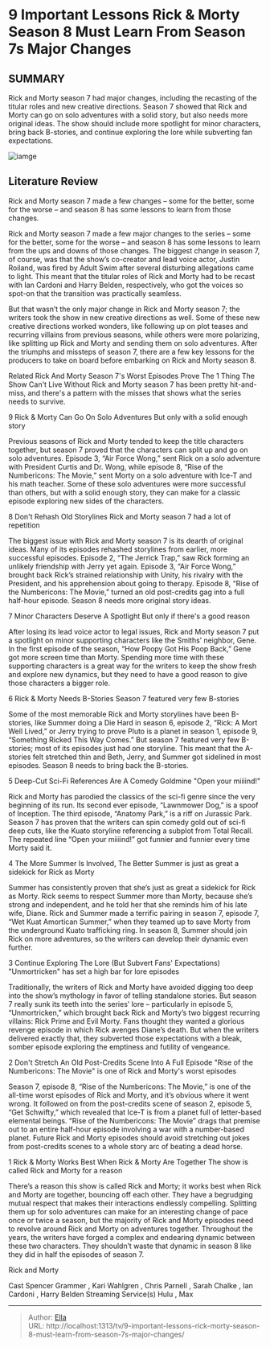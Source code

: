 # 9 Important Lessons Rick &amp; Morty Season 8 Must Learn From Season 7s Major Changes


## SUMMARY 


 Rick and Morty season 7 had major changes, including the recasting of the titular roles and new creative directions. 
 Season 7 showed that Rick and Morty can go on solo adventures with a solid story, but also needs more original ideas. 
 The show should include more spotlight for minor characters, bring back B-stories, and continue exploring the lore while subverting fan expectations. 

![iamge](https://static1.srcdn.com/wordpress/wp-content/uploads/2024/01/rick-morty-season-8-lessons-learn.jpg)

## Literature Review
Rick and Morty season 7 made a few changes – some for the better, some for the worse – and season 8 has some lessons to learn from those changes.




Rick and Morty season 7 made a few major changes to the series – some for the better, some for the worse – and season 8 has some lessons to learn from the ups and downs of those changes. The biggest change in season 7, of course, was that the show’s co-creator and lead voice actor, Justin Roiland, was fired by Adult Swim after several disturbing allegations came to light. This meant that the titular roles of Rick and Morty had to be recast with Ian Cardoni and Harry Belden, respectively, who got the voices so spot-on that the transition was practically seamless.


But that wasn’t the only major change in Rick and Morty season 7; the writers took the show in new creative directions as well. Some of these new creative directions worked wonders, like following up on plot teases and recurring villains from previous seasons, while others were more polarizing, like splitting up Rick and Morty and sending them on solo adventures. After the triumphs and missteps of season 7, there are a few key lessons for the producers to take on board before embarking on Rick and Morty season 8.

            
Related
 Rick And Morty Season 7&#39;s Worst Episodes Prove The 1 Thing The Show Can&#39;t Live Without 
Rick and Morty season 7 has been pretty hit-and-miss, and there&#39;s a pattern with the misses that shows what the series needs to survive.


 9  Rick &amp; Morty Can Go On Solo Adventures 
But only with a solid enough story
        

Previous seasons of Rick and Morty tended to keep the title characters together, but season 7 proved that the characters can split up and go on solo adventures. Episode 3, “Air Force Wong,” sent Rick on a solo adventure with President Curtis and Dr. Wong, while episode 8, “Rise of the Numbericons: The Movie,” sent Morty on a solo adventure with Ice-T and his math teacher. Some of these solo adventures were more successful than others, but with a solid enough story, they can make for a classic episode exploring new sides of the characters.





 8  Don&#39;t Rehash Old Storylines 
Rick and Morty season 7 had a lot of repetition
        

The biggest issue with Rick and Morty season 7 is its dearth of original ideas. Many of its episodes rehashed storylines from earlier, more successful episodes. Episode 2, “The Jerrick Trap,” saw Rick forming an unlikely friendship with Jerry yet again. Episode 3, “Air Force Wong,” brought back Rick’s strained relationship with Unity, his rivalry with the President, and his apprehension about going to therapy. Episode 8, “Rise of the Numbericons: The Movie,” turned an old post-credits gag into a full half-hour episode. Season 8 needs more original story ideas.





 7  Minor Characters Deserve A Spotlight 
But only if there&#39;s a good reason
        

After losing its lead voice actor to legal issues, Rick and Morty season 7 put a spotlight on minor supporting characters like the Smiths’ neighbor, Gene. In the first episode of the season, “How Poopy Got His Poop Back,” Gene got more screen time than Morty. Spending more time with these supporting characters is a great way for the writers to keep the show fresh and explore new dynamics, but they need to have a good reason to give those characters a bigger role.





 6  Rick &amp; Morty Needs B-Stories 
Season 7 featured very few B-stories



Some of the most memorable Rick and Morty storylines have been B-stories, like Summer doing a Die Hard in season 6, episode 2, “Rick: A Mort Well Lived,” or Jerry trying to prove Pluto is a planet in season 1, episode 9, “Something Ricked This Way Comes.” But season 7 featured very few B-stories; most of its episodes just had one storyline. This meant that the A-stories felt stretched thin and Beth, Jerry, and Summer got sidelined in most episodes. Season 8 needs to bring back the B-stories.





 5  Deep-Cut Sci-Fi References Are A Comedy Goldmine 
&#34;Open your miiiind!&#34;
        

Rick and Morty has parodied the classics of the sci-fi genre since the very beginning of its run. Its second ever episode, “Lawnmower Dog,” is a spoof of Inception. The third episode, “Anatomy Park,” is a riff on Jurassic Park. Season 7 has proven that the writers can spin comedy gold out of sci-fi deep cuts, like the Kuato storyline referencing a subplot from Total Recall. The repeated line “Open your miiiind!” got funnier and funnier every time Morty said it.





 4  The More Summer Is Involved, The Better 
Summer is just as great a sidekick for Rick as Morty
        

Summer has consistently proven that she’s just as great a sidekick for Rick as Morty. Rick seems to respect Summer more than Morty, because she’s strong and independent, and he told her that she reminds him of his late wife, Diane. Rick and Summer made a terrific pairing in season 7, episode 7, “Wet Kuat Amortican Summer,” when they teamed up to save Morty from the underground Kuato trafficking ring. In season 8, Summer should join Rick on more adventures, so the writers can develop their dynamic even further.





 3  Continue Exploring The Lore (But Subvert Fans&#39; Expectations) 
&#34;Unmortricken&#34; has set a high bar for lore episodes



Traditionally, the writers of Rick and Morty have avoided digging too deep into the show’s mythology in favor of telling standalone stories. But season 7 really sunk its teeth into the series’ lore – particularly in episode 5, “Unmortricken,” which brought back Rick and Morty’s two biggest recurring villains: Rick Prime and Evil Morty. Fans thought they wanted a glorious revenge episode in which Rick avenges Diane’s death. But when the writers delivered exactly that, they subverted those expectations with a bleak, somber episode exploring the emptiness and futility of vengeance.





 2  Don&#39;t Stretch An Old Post-Credits Scene Into A Full Episode 
&#34;Rise of the Numbericons: The Movie&#34; is one of Rick and Morty&#39;s worst episodes



Season 7, episode 8, “Rise of the Numbericons: The Movie,” is one of the all-time worst episodes of Rick and Morty, and it’s obvious where it went wrong. It followed on from the post-credits scene of season 2, episode 5, “Get Schwifty,” which revealed that Ice-T is from a planet full of letter-based elemental beings. “Rise of the Numbericons: The Movie” drags that premise out to an entire half-hour episode involving a war with a number-based planet. Future Rick and Morty episodes should avoid stretching out jokes from post-credits scenes to a whole story arc of beating a dead horse.





 1  Rick &amp; Morty Works Best When Rick &amp; Morty Are Together 
The show is called Rick and Morty for a reason
        

There’s a reason this show is called Rick and Morty; it works best when Rick and Morty are together, bouncing off each other. They have a begrudging mutual respect that makes their interactions endlessly compelling. Splitting them up for solo adventures can make for an interesting change of pace once or twice a season, but the majority of Rick and Morty episodes need to revolve around Rick and Morty on adventures together. Throughout the years, the writers have forged a complex and endearing dynamic between these two characters. They shouldn’t waste that dynamic in season 8 like they did in half the episodes of season 7.
        


 Rick and Morty 

 Cast   Spencer Grammer , Kari Wahlgren , Chris Parnell , Sarah Chalke , Ian Cardoni , Harry Belden    Streaming Service(s)   Hulu , Max    





---

> Author: [Ella](https://instagram.hk.cn/)  
> URL: http://localhost:1313/tv/9-important-lessons-rick-morty-season-8-must-learn-from-season-7s-major-changes/  

